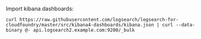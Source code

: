 Import kibana dashboards:

```
curl https://raw.githubusercontent.com/logsearch/logsearch-for-cloudfoundry/master/src/kibana4-dashboards/kibana.json | curl --data-binary @- api.logsearch2.example.com:9200/_bulk
```
